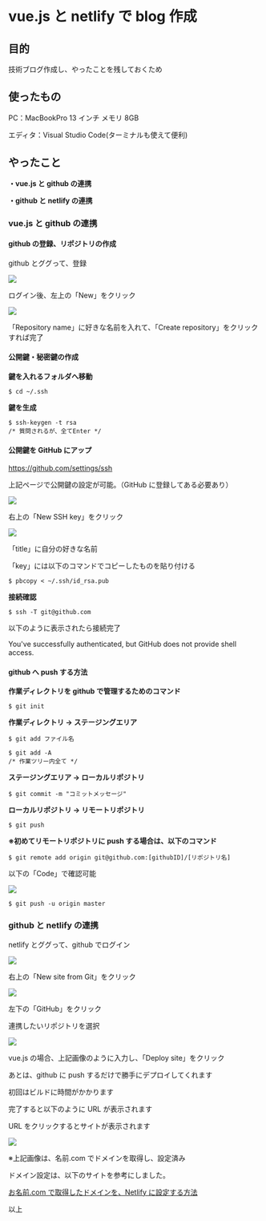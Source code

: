 # vue.js と netlify で blog 作成

## 目的

技術ブログ作成し、やったことを残しておくため

## 使ったもの

PC：MacBookPro 13 インチ メモリ 8GB

エディタ：Visual Studio Code(ターミナルも使えて便利)

## やったこと

**・vue.js と github の連携**

**・github と netlify の連携**

### vue.js と github の連携

#### github の登録、リポジトリの作成

github とググって、登録

<img src="./img/article001/NewRepositories.png" decoding="async">

ログイン後、左上の「New」をクリック

<img src="./img/article001/CreateRepositories.png" decoding="async">

「Repository name」に好きな名前を入れて、「Create repository」をクリックすれば完了

#### 公開鍵・秘密鍵の作成

**鍵を入れるフォルダへ移動**

```
$ cd ~/.ssh
```

**鍵を生成**

```
$ ssh-keygen -t rsa
/* 質問されるが、全てEnter */
```

#### 公開鍵を GitHub にアップ

<a href="https://github.com/settings/ssh" target="_blank">https://github.com/settings/ssh</a>

上記ページで公開鍵の設定が可能。（GitHub に登録してある必要あり）

<img src="./img/article001/SSHkey.png" decoding="async">

右上の「New SSH key」をクリック

<img src="./img/article001/addnew.png" decoding="async">

「title」に自分の好きな名前

「key」には以下のコマンドでコピーしたものを貼り付ける

```
$ pbcopy < ~/.ssh/id_rsa.pub
```

**接続確認**

```
$ ssh -T git@github.com
```

以下のように表示されたら接続完了

You've successfully authenticated, but GitHub does not provide shell access.

#### github へ push する方法

**作業ディレクトリを github で管理するためのコマンド**

```
$ git init
```

**作業ディレクトリ → ステージングエリア**

```
$ git add ファイル名
```

```
$ git add -A
/* 作業ツリー内全て */
```

**ステージングエリア → ローカルリポジトリ**

```
$ git commit -m "コミットメッセージ"
```

**ローカルリポジトリ → リモートリポジトリ**

```
$ git push
```

**※初めてリモートリポジトリに push する場合は、以下のコマンド**

```
$ git remote add origin git@github.com:[githubID]/[リポジトリ名]
```

以下の「Code」で確認可能

<img src="./img/article001/githubCode.png" decoding="async">

```
$ git push -u origin master
```

### github と netlify の連携

netlify とググって、github でログイン

<img src="./img/article001/NewSiteFromGit.png" decoding="async">

右上の「New site from Git」をクリック

<img src="./img/article001/CreateNewSite.png" decoding="async">

左下の「GitHub」をクリック

連携したいリポジトリを選択

<img src="./img/article001/DeploySite.png" decoding="async">

vue.js の場合、上記画像のように入力し、「Deploy site」をクリック

あとは、github に push するだけで勝手にデプロイしてくれます

初回はビルドに時間がかかります

完了すると以下のように URL が表示されます

URL をクリックするとサイトが表示されます

<img src="./img/article001/Deploy.png" decoding="async">

※上記画像は、名前.com でドメインを取得し、設定済み

ドメイン設定は、以下のサイトを参考にしました。

<a href="https://note.com/koushikagawa/n/n407cde93bdca" target="_blank">お名前.com で取得したドメインを、Netlify に設定する方法</a>

以上
